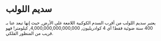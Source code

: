 # سديم اللولب

يعتبر سديم اللولب من أقرب السدم الكوكبية اللامعة غلي الأرض, حيث إنها تبعد عنا بـ
400 سنة ضوئية فقط! أي 4 كوادريليون, 4,000,000,000,000,000, كيلومتر! فهو قريب من
المنظور الفلكي.
